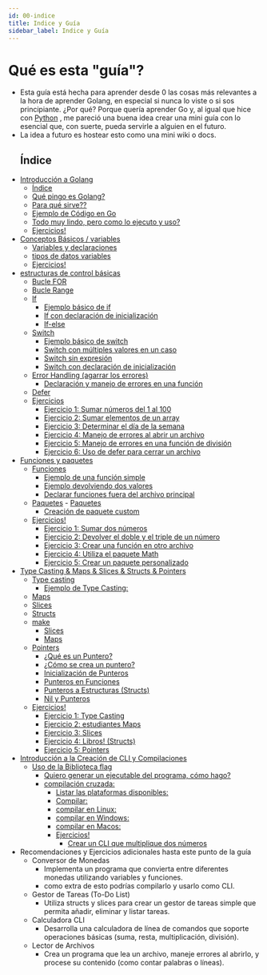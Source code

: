 ```yaml
---
id: 00-indice
title: Indice y Guía
sidebar_label: Indice y Guía
---
```

# Qué es esta "guía"?
- Esta guía está hecha para aprender desde 0 las cosas más relevantes a la hora de aprender Golang, en especial si nunca lo viste o si sos principiante.
¿Por qué? Porque quería aprender Go y, al igual que hice con [Python](https://github.com/xErik444x/apuntesPython) , me pareció una buena idea crear una mini guía con lo esencial que, con suerte, pueda servirle a alguien en el futuro.
- La idea a futuro es hostear esto como una mini wiki o docs.
  ## Índice
- [Introducción a Golang](01_introduccion/README.md)
  - [Índice](01_introduccion/README.md#índice)
  - [Qué pingo es Golang?](01_introduccion/README.md#qué-pingo-es-golang)
  - [Para qué sirve??](01_introduccion/README.md#para-qué-sirve)
  - [Ejemplo de Código en Go](01_introduccion/README.md#ejemplo-de-código-en-go)
  - [Todo muy lindo, pero como lo ejecuto y uso?](01_introduccion/README.md#todo-muy-lindo-pero-como-lo-ejecuto-y-uso)
  - [Ejercicios!](01_introduccion/README.md#ejercicios)
- [Conceptos Básicos / variables](02_basico/README.md)
    - [Variables y declaraciones](02_basico/README.md#variables-y-declaraciones)
    - [tipos de datos variables](02_basico/README.md#tipos-de-datos-variables)
    - [Ejercicios!](02_basico/README.md##ejercicios)
- [estructuras de control básicas](03_estructurasDeControlBasicas/README.md#estructuras-de-control-básicas)
    - [Bucle FOR](03_estructurasDeControlBasicas/README.md#bucle-for)
    - [Bucle Range](03_estructurasDeControlBasicas/README.md#bucle-range)
    - [If](03_estructurasDeControlBasicas/README.md#if)
      - [Ejemplo básico de if](03_estructurasDeControlBasicas/README.md#ejemplo-básico-de-if)
      - [If con declaración de inicialización](03_estructurasDeControlBasicas/README.md#if-con-declaración-de-inicialización)
      - [If-else](03_estructurasDeControlBasicas/README.md#if-else)
    - [Switch](03_estructurasDeControlBasicas/README.md#switch)
      - [Ejemplo básico de switch](03_estructurasDeControlBasicas/README.md#ejemplo-básico-de-switch)
      - [Switch con múltiples valores en un caso](03_estructurasDeControlBasicas/README.md#switch-con-múltiples-valores-en-un-caso)
      - [Switch sin expresión](03_estructurasDeControlBasicas/README.md#switch-sin-expresión)
      - [Switch con declaración de inicialización](#switch-con-declaración-de-inicialización)
    - [Error Handling (agarrar los errores)](03_estructurasDeControlBasicas/README.md#error-handling-agarrar-los-errores)
      - [Declaración y manejo de errores en una función](03_estructurasDeControlBasicas/README.md#declaración-y-manejo-de-errores-en-una-función)
    - [Defer](03_estructurasDeControlBasicas/README.md#defer)
  - [Ejercicios](#ejercicios)
    - [Ejercicio 1: Sumar números del 1 al 100](03_estructurasDeControlBasicas/README.md#ejercicio-1-sumar-números-del-1-al-100)
    - [Ejercicio 2: Sumar elementos de un array](03_estructurasDeControlBasicas/README.md#ejercicio-2-sumar-elementos-de-un-array)
    - [Ejercicio 3: Determinar el día de la semana](03_estructurasDeControlBasicas/README.md#ejercicio-3-determinar-el-día-de-la-semana)
    - [Ejercicio 4: Manejo de errores al abrir un archivo](03_estructurasDeControlBasicas/README.md#ejercicio-4-manejo-de-errores-al-abrir-un-archivo)
    - [Ejercicio 5: Manejo de errores en una función de división](03_estructurasDeControlBasicas/README.md#ejercicio-5-manejo-de-errores-en-una-función-de-división)
    - [Ejercicio 6: Uso de defer para cerrar un archivo](#ejercicio-6-uso-de-defer-para-cerrar-un-archivo)
- [Funciones y paquetes](04_funcionesYPaquetes/README.md#funciones-y-paquetes)
  - [Funciones](04_funcionesYPaquetes/README.md#funciones)
    - [Ejemplo de una función simple](04_funcionesYPaquetes/README.md#ejemplo-de-una-función-simple)
    - [Ejemplo devolviendo dos valores](04_funcionesYPaquetes/README.md#ejemplo-devolviendo-dos-valores)
    - [Declarar funciones fuera del archivo principal](04_funcionesYPaquetes/README.md#declarar-funciones-fuera-del-archivo-principal)
  - [Paquetes](04_funcionesYPaquetes/README.md#paquetes)  - [Paquetes](#paquetes)
    - [Creación de paquete custom](04_funcionesYPaquetes/README.md#creación-de-paquete-custom)
  - [Ejercicios!](04_funcionesYPaquetes/README.md#ejercicios)
      - [Ejercicio 1: Sumar dos números](04_funcionesYPaquetes/README.md#ejercicio-1-sumar-dos-números)
      - [Ejercicio 2: Devolver el doble y el triple de un número](04_funcionesYPaquetes/README.md#ejercicio-2-devolver-el-doble-y-el-triple-de-un-número)
      - [Ejercicio 3: Crear una función en otro archivo](04_funcionesYPaquetes/README.md#ejercicio-3-crear-una-función-en-otro-archivo)
      - [Ejercicio 4: Utiliza el paquete Math](04_funcionesYPaquetes/README.md#ejercicio-4-utiliza-el-paquete-math)
      - [Ejercicio 5: Crear un paquete personalizado](04_funcionesYPaquetes/README.md#ejercicio-5-crear-un-paquete-personalizado)
- [Type Casting \& Maps \& Slices \& Structs \& Pointers](05_typeCastingMapsSlicesStructsPointers/README.md#type-casting--maps--slices--structs--pointers)
  - [Type casting](05_typeCastingMapsSlicesStructsPointers/README.md#type-casting)
    - [Ejemplo de Type Casting:](05_typeCastingMapsSlicesStructsPointers/README.md#ejemplo-de-type-casting)
  - [Maps](05_typeCastingMapsSlicesStructsPointers/README.md#maps)
  - [Slices](05_typeCastingMapsSlicesStructsPointers/README.md#slices)
  - [Structs](05_typeCastingMapsSlicesStructsPointers/README.md#structs)
  - [make](05_typeCastingMapsSlicesStructsPointers/README.md#make)
    - [Slices](05_typeCastingMapsSlicesStructsPointers/README.md#slices-1)
    - [Maps](05_typeCastingMapsSlicesStructsPointers/README.md#maps-1)
  - [Pointers](05_typeCastingMapsSlicesStructsPointers/README.md#pointers)
    - [¿Qué es un Puntero?](05_typeCastingMapsSlicesStructsPointers/README.md#qué-es-un-puntero)
    - [¿Cómo se crea un puntero?](05_typeCastingMapsSlicesStructsPointers/README.md#como-se-crea-un-puntero)
    - [Inicialización de Punteros](05_typeCastingMapsSlicesStructsPointers/README.md#inicialización-de-punteros)
    - [Punteros en Funciones](05_typeCastingMapsSlicesStructsPointers/README.md#punteros-en-funciones)
    - [Punteros a Estructuras (Structs)](05_typeCastingMapsSlicesStructsPointers/README.md#punteros-a-estructuras-structs)
    - [Nil y Punteros](05_typeCastingMapsSlicesStructsPointers/README.md#nil-y-punteros)
  - [Ejercicios!](05_typeCastingMapsSlicesStructsPointers/README.md#ejercicios)
    - [Ejercicio 1: Type Casting](05_typeCastingMapsSlicesStructsPointers/README.md#ejercicio-1-type-casting)
    - [Ejercicio 2: estudiantes Maps](05_typeCastingMapsSlicesStructsPointers/README.md#ejercicio-2-estudiantes-maps)
    - [Ejercicio 3: Slices](05_typeCastingMapsSlicesStructsPointers/README.md#ejercicio-3-slices)
    - [Ejercicio 4: Libros! (Structs)](05_typeCastingMapsSlicesStructsPointers/README.md#ejercicio-4-libros-structs)
    - [Ejercicio 5: Pointers](05_typeCastingMapsSlicesStructsPointers/README.md#ejercicio-5-pointers)
- [Introducción a la Creación de CLI y Compilaciones](06_CLI_basics/README.md#introducción-a-la-creación-de-cli-y-compilaciones)
  - [Uso de la Biblioteca flag](06_CLI_basics/README.md#uso-de-la-biblioteca-flag)
    - [Quiero generar un ejecutable del programa, cómo hago?](06_CLI_basics/README.md#quiero-generar-un-ejecutable-del-programa-como-hago)
    - [compilación cruzada:](06_CLI_basics/README.md#compilación-cruzada)
      - [Listar las plataformas disponibles:](06_CLI_basics/README.md#listar-las-plataformas-disponibles)
      - [Compilar:](06_CLI_basics/README.md#compilar)
      - [compilar en Linux:](06_CLI_basics/README.md#compilar-en-linux)
      - [compilar en Windows:](06_CLI_basics/README.md#compilar-en-windows)
      - [compilar en Macos:](06_CLI_basics/README.md#compilar-en-macos)
      - [Ejercicios!](06_CLI_basics/README.md#ejercicios)
        - [Crear un CLI que multiplique dos números](06_CLI_basics/README.md#crear-un-cli-que-multiplique-dos-números)
- Recomendaciones y Ejercicios adicionales hasta este punto de la guía
  - Conversor de Monedas
    - Implementa un programa que convierta entre diferentes monedas utilizando variables y funciones.
    - como extra de esto podrías compilarlo y usarlo como CLI.
  - Gestor de Tareas (To-Do List)
    - Utiliza structs y slices para crear un gestor de tareas simple que permita añadir, eliminar y listar tareas.
  - Calculadora CLI
    - Desarrolla una calculadora de línea de comandos que soporte operaciones básicas (suma, resta, multiplicación, división).
  - Lector de Archivos
    - Crea un programa que lea un archivo, maneje errores al abrirlo, y procese su contenido (como contar palabras o líneas).